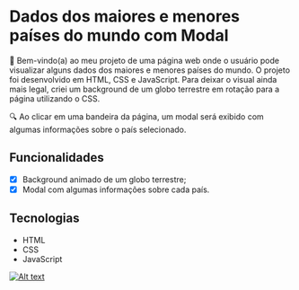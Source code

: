 # Dados dos maiores e menores países do mundo com Modal

🎉 Bem-vindo(a) ao meu projeto de uma página web onde o usuário pode visualizar alguns dados dos maiores e menores países do mundo. O projeto foi desenvolvido em HTML, CSS e JavaScript. 
Para deixar o visual ainda mais legal, criei um background de um globo terrestre em rotação para a página utilizando o CSS.

🔍 Ao clicar em uma bandeira da página, um modal será exibido com algumas informações sobre o país selecionado. 

## Funcionalidades
- [x] Background animado de um globo terrestre;
- [x] Modal com algumas informações sobre cada país.

## Tecnologias
- HTML
- CSS
- JavaScript

[![Alt text](https://img.youtube.com/vi/J7G8HY2K2CY/0.jpg)](https://www.youtube.com/watch?v=J7G8HY2K2CY)
